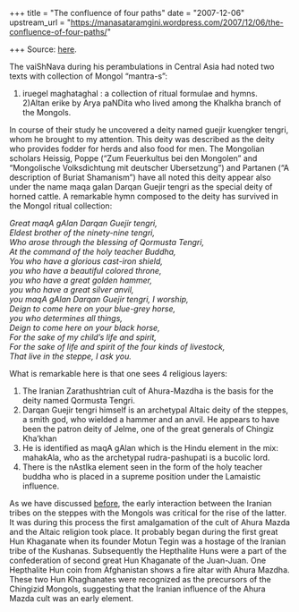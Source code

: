 +++
title = "The confluence of four paths"
date = "2007-12-06"
upstream_url = "https://manasataramgini.wordpress.com/2007/12/06/the-confluence-of-four-paths/"

+++
Source: [here](https://manasataramgini.wordpress.com/2007/12/06/the-confluence-of-four-paths/).

The vaiShNava during his perambulations in Central Asia had noted two
texts with collection of Mongol “mantra-s”:  
1) iruegel maghataghal : a collection of ritual formulae and hymns.  
2)Altan erike by Arya paNDita who lived among the Khalkha branch of the
Mongols.

In course of their study he uncovered a deity named guejir kuengker
tengri, whom he brought to my attention. This deity was described as the
deity who provides fodder for herds and also food for men. The Mongolian
scholars Heissig, Poppe (“Zum Feuerkultus bei den Mongolen” and
“Mongolische Volksdichtung mit deutscher Ubersetzung”) and Partanen (“A
description of Buriat Shamanism”) have all noted this deity appear also
under the name maqa galan Darqan Guejir tengri as the special deity of
horned cattle. A remarkable hymn composed to the deity has survived in
the Mongol ritual collection:

*Great maqA gAlan Darqan Guejir tengri,*  
*Eldest brother of the ninety-nine tengri,*  
*Who arose through the blessing of Qormusta Tengri,*  
*At the command of the holy teacher Buddha,*  
*You who have a glorious cast-iron shield,*  
*you who have a beautiful colored throne,*  
*you who have a great golden hammer,*  
*you who have a great silver anvil,*  
*you maqA gAlan Darqan Guejir tengri, I worship,*  
*Deign to come here on your blue-grey horse,*  
*you who determines all things,*  
*Deign to come here on your black horse,*  
*For the sake of my child’s life and spirit,*  
*For the sake of life and spirit of the four kinds of livestock,*  
*That live in the steppe, I ask you.*

What is remarkable here is that one sees 4 religious layers:  
1) The Iranian Zarathushtrian cult of Ahura-Mazdha is the basis for the
deity named Qormusta Tengri.  
2) Darqan Guejir tengri himself is an archetypal Altaic deity of the
steppes, a smith god, who wielded a hammer and an anvil. He appears to
have been the patron deity of Jelme, one of the great generals of
Chingiz Kha’khan  
3) He is identified as maqA gAlan which is the Hindu element in the mix:
mahakAla, who as the archetypal rudra-pashupati is a bucolic lord.  
4) There is the nAstIka element seen in the form of the holy teacher
buddha who is placed in a supreme position under the Lamaistic
influence.

As we have discussed
[before](https://manasataramgini.wordpress.com/2005/10/23/the-fire-hymns-of-the-mongols/),
the early interaction between the Iranian tribes on the steppes with the
Mongols was critical for the rise of the latter. It was during this
process the first amalgamation of the cult of Ahura Mazda and the Altaic
religion took place. It probably began during the first great Hun
Khaganate when its founder Motun Tegin was a hostage of the Iranian
tribe of the Kushanas. Subsequently the Hepthalite Huns were a part of
the confederation of second great Hun Khaganate of the Juan-Juan. One
Hepthalite Hun coin from Afghanistan shows a fire altar with Ahura
Mazdha. These two Hun Khaghanates were recognized as the precursors of
the Chingizid Mongols, suggesting that the Iranian influence of the
Ahura Mazda cult was an early element.

